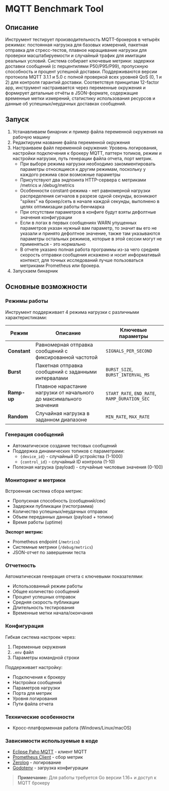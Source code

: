 # MQTT Benchmark Tool

## Описание
Инструмент тестирует производительность MQTT-брокеров в четырёх режимах: постоянная нагрузка для базовых измерений, пакетная отправка для стресс-тестов, плавное наращивание нагрузки для проверки масштабируемости и случайный трафик для имитации реальных условий. Система собирает ключевые метрики: задержки доставки сообщений (с перцентилями P50/P95/P99), пропускную способность и процент успешной доставки. Поддерживаются версии протокола MQTT 3.1.1 и 5.0 с полной проверкой всех уровней QoS (0, 1 и 2) для контроля гарантий доставки. Соответствуя принципам 12-factor app, инструмент настраивается через переменные окружения и формирует детальные отчёты в JSON-формате, содержащие временные метки измерений, статистику использования ресурсов и данные об успешных/неудачных доставках сообщений.

## Запуск
1. Устанавливаем бинарник и пример файла переменной окружения на рабочую машину
2. Редактируем название файла переменной окружения
3. Настраиваем файл переменной окружения: Уровень логирования, настройки подключения к брокеру MQTT, паттерн топиков, режим и настройки нагрузки, путь генерации файла отчета, порт метрик.
    - При выборе режима нагрузки необходимо закомментировать параметры относящиеся к другим режимам, поскольку у каждого режима свои возможные параметры
    - Присутствуют два эндпоинта HTTP-сервера с метриками /metrics и /debug/metrics
    - Особенности constant-режима - нет равномерной нагрузки распределения сигналов в разрезе одной секунды, возникают "spikes" на брокер/сеть в начале каждой секунды, выполнено в целях оптимизации работы бенчмарка
    - При отсутствии параметров в конфиге будут взяты дефолтные значения конфигурации
    - Если в логах в первых сообщениях WARN упущенных параметров указан нужный вам параметр, то значит вы его не указали и принято дефолтное значение, также там указываются параметры остальных режимов, которые в этой сессии могут не применяться - это нормально
    - В отчете указано полная работа программы из-за чего средняя скорость отправки сообщения искажено и носит информативый контекст, для точных исследований лучше пользоваться метриками Prometheus или брокера.
4. Запускаем бинарник

## Основные возможности

### Режимы работы
Инструмент поддерживает 4 режима нагрузки с различными характеристиками:

| Режим        | Описание                                                                 | Ключевые параметры                     |
|--------------|--------------------------------------------------------------------------|----------------------------------------|
| **Constant** | Равномерная отправка сообщений с фиксированной частотой                  | `SIGNALS_PER_SECOND`                   |
| **Burst**    | Пакетная отправка сообщений с заданными интервалами                      | `BURST_SIZE`, `BURST_INTERVAL_MS`      |
| **Ramp-up**  | Плавное нарастание нагрузки от начального до максимального значения      | `START_RATE`, `END_RATE`, `RAMP_DURATION_SEC` |
| **Random**   | Случайная нагрузка в заданном диапазоне                                  | `MIN_RATE`, `MAX_RATE`                 |

### Генерация сообщений
- Автоматическое создание тестовых сообщений
- Поддержка динамических топиков с параметрами:
  - `{device_id}` - случайный ID устройства (1-1000)
  - `{control_id}` - случайный ID контрола (1-10)
- Полезная нагрузка (payload) - случайные числовые значения (0-100)

### Мониторинг и метрики
Встроенная система сбора метрик:
- Пропускная способность (сообщений/сек)
- Задержки публикации (гистограмма)
- Количество успешных/неудачных отправок
- Объем переданных данных (payload + топики)
- Время работы (uptime)

**Экспорт метрик:**
- Prometheus endpoint (`/metrics`)
- Системные метрики (`/debug/metrics`)
- JSON-отчет по завершении теста

### Отчетность
Автоматическая генерация отчета с ключевыми показателями:
- Использованный режим работы
- Общее количество сообщений
- Процент успешных отправок
- Средняя скорость публикации
- Длительность тестирования
- Временные метки начала/окончания

### Конфигурация
Гибкая система настроек через:
1. Переменные окружения
2. `.env` файл
3. Параметры командной строки

Поддерживает настройку:
- Подключения к брокеру
- Настройки сообщений
- Параметров нагрузки
- Порта для метрик
- Уровня логирования
- Пути файла отчета

### Технические особенности
- Кросс-платформенная работа (Windows/Linux/macOS)

### Зависимости используемые в коде
- [Eclipse Paho MQTT](https://github.com/eclipse/paho.mqtt.golang) - клиент MQTT
- [Prometheus Client](https://github.com/prometheus/client_golang) - сбор метрик
- [Zerolog](https://github.com/rs/zerolog) - логирование
- [Godotenv](https://github.com/joho/godotenv) - загрузка конфигурации

> **Примечание:** Для работы требуется Go версии 1.16+ и доступ к MQTT брокеру